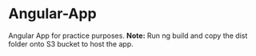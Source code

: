 # Angular-App
Angular App for practice purposes.
**Note:** Run ng build and copy the dist folder onto S3 bucket to host the app.
